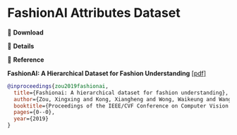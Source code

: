 # FashionAI Attributes Dataset


🖤 **Download**

🖤 **Details**

🖤 **Reference**

**FashionAI: A Hierarchical Dataset for Fashion Understanding** [[pdf]](http://openaccess.thecvf.com/content_CVPRW_2019/papers/FFSS-USAD/Zou_FashionAI_A_Hierarchical_Dataset_for_Fashion_Understanding_CVPRW_2019_paper.pdf)

```bib
@inproceedings{zou2019fashionai,
  title={Fashionai: A hierarchical dataset for fashion understanding},
  author={Zou, Xingxing and Kong, Xiangheng and Wong, Waikeung and Wang, Congde and Liu, Yuguang and Cao, Yang},
  booktitle={Proceedings of the IEEE/CVF Conference on Computer Vision and Pattern Recognition Workshops},
  pages={0--0},
  year={2019}
}
```
